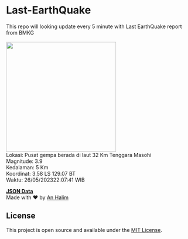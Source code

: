 # Last-EarthQuake
This repo will looking update every 5 minute with Last EarthQuake report from BMKG
<br>
<br>
<img src="https://static.bmkg.go.id/20230526220741.mmi.jpg" width="300"/>
<br>
Lokasi: Pusat gempa berada di laut 32 Km Tenggara Masohi <br>
Magnitude: 3.9 <br>
Kedalaman: 5 Km <br>
Koordinat: 3.58 LS 129.07 BT <br>
Waktu: 26/05/202322:07:41 WIB <br>

<a href="./data/data.json">**JSON Data**</a>
<br>
Made with ❤️ by <a href="https://github.com/an-halim">An Halim</a>
## License

This project is open source and available under the [MIT License](LICENSE).
